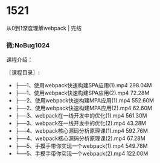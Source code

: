 # 1521
从0到1深度理解webpack | 完结
### 微:NoBug1024 


课程介绍：

〖课程目录〗:

- ├──1、使用webpack快速构建SPA应用(1).mp4  298.04M
- ├──1、使用webpack快速构建SPA应用(2).mp4  72.28M
- ├──2、使用webpack快速构建MPA应用(1).mp4  552.60M
- ├──2、使用webpack快速构建MPA应用(2).mp4  62.60M
- ├──3、webpack在一线开发中的优化(1).mp4  561.30M
- ├──3、webpack在一线开发中的优化(2).mp4  43.28M
- ├──4、webpack核心源码分析原理课(1).mp4  592.76M
- ├──4、webpack核心源码分析原理课(2).mp4  67.28M
- ├──5、手摸手带你实现一个webpack(1).mp4  549.78M
- └──5、手摸手带你实现一个webpack(2).mp4  122.00M
